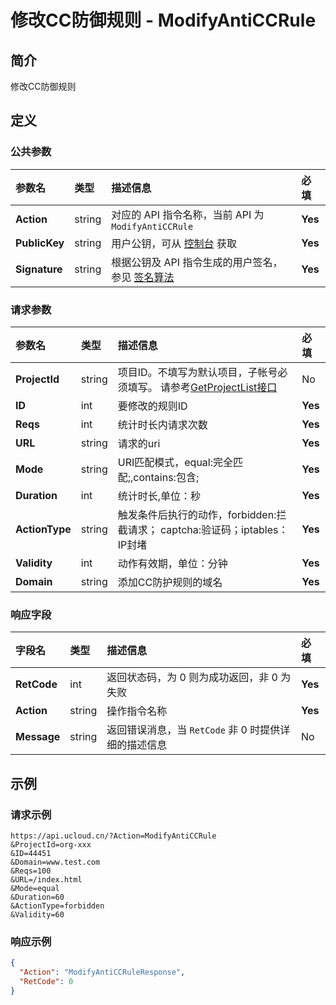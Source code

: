 # 修改CC防御规则 - ModifyAntiCCRule

## 简介

修改CC防御规则









## 定义

### 公共参数

| 参数名 | 类型 | 描述信息 | 必填 |
|:---|:---|:---|:---|
| **Action**     | string  | 对应的 API 指令名称，当前 API 为 `ModifyAntiCCRule`                        | **Yes** |
| **PublicKey**  | string  | 用户公钥，可从 [控制台](https://console.ucloud.cn/uapi/apikey) 获取                                             | **Yes** |
| **Signature**  | string  | 根据公钥及 API 指令生成的用户签名，参见 [签名算法](api/summary/signature.md)  | **Yes** |

### 请求参数

| 参数名 | 类型 | 描述信息 | 必填 |
|:---|:---|:---|:---|
| **ProjectId** | string | 项目ID。不填写为默认项目，子帐号必须填写。 请参考[GetProjectList接口](api/summary/get_project_list) |No|
| **ID** | int | 要修改的规则ID |**Yes**|
| **Reqs** | int | 统计时长内请求次数 |**Yes**|
| **URL** | string | 请求的uri |**Yes**|
| **Mode** | string | URI匹配模式，equal:完全匹配;,contains:包含; |**Yes**|
| **Duration** | int | 统计时长,单位：秒 |**Yes**|
| **ActionType** | string | 触发条件后执行的动作，forbidden:拦截请求； captcha:验证码；iptables：IP封堵 |**Yes**|
| **Validity** | int | 动作有效期，单位：分钟 |**Yes**|
| **Domain** | string | 添加CC防护规则的域名 |**Yes**|

### 响应字段

| 字段名 | 类型 | 描述信息 | 必填 |
|:---|:---|:---|:---|
| **RetCode** | int | 返回状态码，为 0 则为成功返回，非 0 为失败 |**Yes**|
| **Action** | string | 操作指令名称 |**Yes**|
| **Message** | string | 返回错误消息，当 `RetCode` 非 0 时提供详细的描述信息 |No|




## 示例

### 请求示例
    
```
https://api.ucloud.cn/?Action=ModifyAntiCCRule
&ProjectId=org-xxx
&ID=44451
&Domain=www.test.com
&Reqs=100
&URL=/index.html
&Mode=equal
&Duration=60
&ActionType=forbidden
&Validity=60
```

### 响应示例
    
```json
{
  "Action": "ModifyAntiCCRuleResponse",
  "RetCode": 0
}
```





